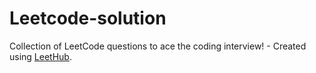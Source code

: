 # Leetcode-solution
Collection of LeetCode questions to ace the coding interview! - Created using [LeetHub](https://github.com/QasimWani/LeetHub).

